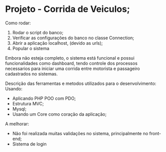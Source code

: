 # Projeto - Corrida de Veiculos;

Como rodar:
1. Rodar o script do banco;
2. Verificar as configurações do banco no classe Connection;
3. Abrir a aplicação localhost, (devido as urls);
4. Popular o sistema

Embora não esteja completo, o sistema está funcional e possui funcionalidades como dashboard, tendo controle dos processos necessarios para iniciar uma corrida entre motorista e passageiro cadastrados no sistemas.

Descrição das ferramentas e metodos utilizados para o desenvolvimento:
Usando:
- Aplicando PHP POO com PDO;
- Estrutura MVC;
- Mysql;
- Usando um Core como coração da aplicação;

A melhorar:
- Não foi realizada muitas validações no sistema, principalmente no front-end;
- Sistema de login

